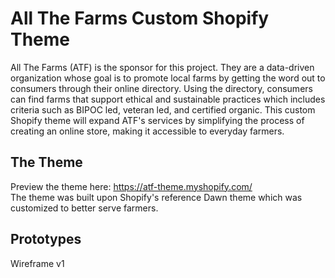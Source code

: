 # All The Farms Custom Shopify Theme

All The Farms (ATF) is the sponsor for this project. They are a data-driven organization whose goal is to promote local farms by getting the word out to consumers through their online directory. Using the directory, consumers can find farms that support ethical and sustainable practices which includes criteria such as BIPOC led, veteran led, and certified organic. This custom Shopify theme will expand ATF's services by simplifying the process of creating an online store, making it accessible to everyday farmers.

## The Theme

Preview the theme here: https://atf-theme.myshopify.com/<br />
The theme was built upon Shopify's reference Dawn theme which was customized to better serve farmers.

## Prototypes
Wireframe v1<br />
<blockquote class="imgur-embed-pub" lang="en" data-id="a/67Hnihi" data-context="false" ><a href="//imgur.com/a/67Hnihi"></a></blockquote><script async src="//s.imgur.com/min/embed.js" charset="utf-8"></script>

